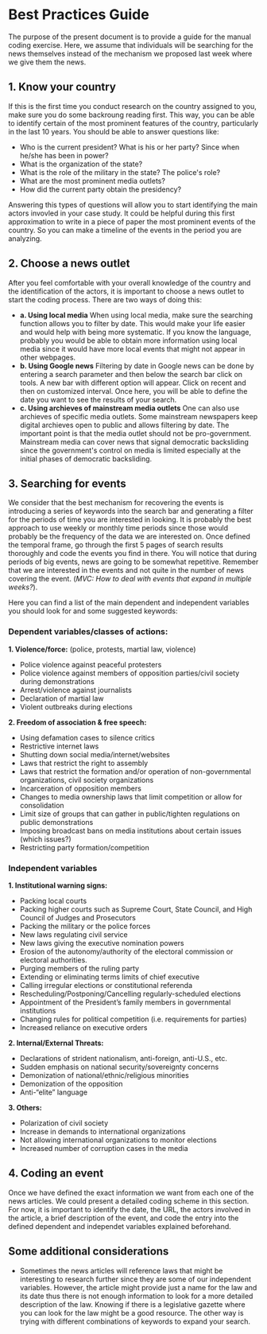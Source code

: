 # Best Practices Guide

The purpose of the present document is to provide a guide for the manual coding exercise. Here, we assume that individuals will be searching for the news themselves instead of the mechanism we proposed last week where we give them the news. 

## 1. Know your country
If this is the first time you conduct research on the country assigned to you, make sure you do some backroung reading first. This way, you can be able to identify certain of the most prominent features of the country, particularly in the last 10 years. You should be able to answer questions like:
* Who is the current president? What is his or her party? Since when he/she has been in power?
* What is the organization of the state? 
* What is the role of the military in the state? The police's role?
* What are the most prominent media outlets?
* How did the current party obtain the presidency?

Answering this types of questions will allow you to start identifying the main actors invovled in your case study. It could be helpful during this first approximation to write in a piece of paper the most prominent events of the country. So you can make a timeline of the events in the period you are analyzing. 

## 2. Choose a news outlet
After you feel comfortable with your overall knowledge of the country and the identification of the actors, it is important to choose a news outlet to start the coding process. There are two ways of doing this:
* **a. Using local media** When using local media, make sure the searching function allows you to filter by date. This would make your life easier and would help with being more systematic. If you know the language, probably you would be able to obtain more information using local media since it would have more local events that might not appear in other webpages.
* **b. Using Google news** Filtering by date in Google news can be done by entering a search parameter and then below the search bar click on tools. A new bar with different option will appear. Click on recent and then on customized interval. Once here, you will be able to define the date you want to see the results of your search.
* **c. Using archieves of mainstream media outlets** One can also use archieves of specific media outlets. Some mainstream newspapers keep digital archieves open to public and allows filtering by date. The important point is that the media outlet should not be pro-government. Mainstream media can cover news that signal democratic backsliding since the government's control on media is limited especially at the initial phases of democratic backsliding.

## 3. Searching for events
We consider that the best mechanism for recovering the events is introducing a series of keywords into the search bar and generating a filter for the periods of time you are interested in looking. It is probably the best approach to use weekly or monthly time periods since those would probably be the frequency of the data we are interested on. Once defined the temporal frame, go through the first 5 pages of search results thoroughly and code the events you find in there. You will notice that during periods of big events, news are going to be somewhat repetitive. Remember that we are interested in the events and not quite in the number of news covering the event. (*MVC: How to deal with events that expand in multiple weeks?*).

Here you can find a list of the main dependent and independent variables you should look for and some suggested keywords:

### Dependent variables/classes of actions:
 **1. Violence/force:**   (police, protests, martial law, violence)
   * Police violence against peaceful protesters
   * Police violence against members of opposition parties/civil society during demonstrations
   * Arrest/violence against journalists
   * Declaration of martial law
   * Violent outbreaks during elections

 **2. Freedom of association & free speech:**    
   * Using defamation cases to silence critics
   * Restrictive internet laws
   * Shutting down social media/internet/websites
   * Laws that restrict the right to assembly
   * Laws that restrict the formation and/or operation of non-governmental organizations, civil society organizations
   * Incarceration of opposition members
   * Changes to media ownership laws that limit competition or allow for consolidation
   * Limit size of groups that can gather in public/tighten regulations on public demonstrations
   * Imposing broadcast bans on media institutions about certain issues (which issues?)
   * Restricting party formation/competition

 ### Independent variables
 **1. Institutional warning signs:**    
   * Packing local courts
   * Packing higher courts such as Supreme Court, State Council, and High Council of Judges and Prosecutors
   * Packing the military or the police forces
   * New laws regulating civil service
   * New laws giving the executive nomination powers
   * Erosion of the autonomy/authority of the electoral commission or electoral authorities.
   * Purging members of the ruling party
   * Extending or eliminating terms limits of chief executive
   * Calling irregular elections or constitutional referenda
   * Rescheduling/Postponing/Cancelling regularly-scheduled elections
   * Appointment of the President’s family members in governmental institutions
   * Changing rules for political competition (i.e. requirements for parties)
   * Increased reliance on executive orders

 **2. Internal/External Threats:**   
   * Declarations of strident nationalism, anti-foreign, anti-U.S., etc.
   * Sudden emphasis on national security/sovereignty concerns
   * Demonization of national/ethnic/religious minorities
   * Demonization of the opposition
   * Anti-“elite” language

 **3. Others:**    
   * Polarization of civil society
   * Increase in demands to international organizations
   * Not allowing international organizations to monitor elections
   * Increased number of corruption cases in the media


## 4. Coding an event
Once we have defined the exact information we want from each one of the news articles. We could present a detailed coding scheme in this section. For now, it is important to identify the date, the URL, the actors involved in the article, a brief description of the event, and code the entry into the defined dependent and independet variables explained beforehand. 

## Some additional considerations
* Sometimes the news articles will reference laws that might be interesting to research further since they are some of our independent variables. However, the article might provide just a name for the law and its date thus there is not enough information to look for a more detailed description of the law. Knowing if there is a legislative gazette where you can look for the law might be a good resource. The other way is trying with different combinations of keywords to expand your search. 

